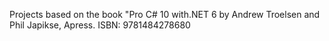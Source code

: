 Projects based on the book "Pro C# 10 with.NET 6 by Andrew Troelsen and Phil Japikse, Apress. ISBN: 9781484278680
